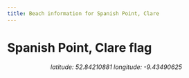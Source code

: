 ```yaml
---
title: Beach information for Spanish Point, Clare
---
```

# Spanish Point, Clare <span class="material-icons" color="blue">flag</span>

<div align="center"><i>latitude: 52.84210881 longitude: -9.43490625</i></div>